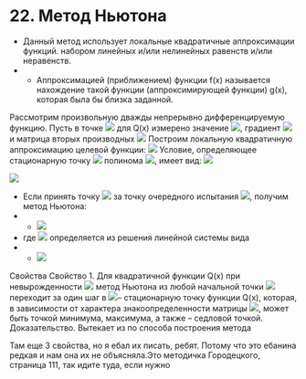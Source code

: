 # 22.	Метод Ньютона 

- Данный метод использует локальные квадратичные аппроксимации функций. набором линейных и/или нелинейных равенств и/или неравенств.
- - Аппроксимацией (приближением) функции f(x) называется нахождение такой функции (аппроксимирующей функции) g(x), которая была бы близка заданной.


Рассмотрим произвольную дважды непрерывно дифференцируемую функцию. Пусть в точке ![](https://latex.codecogs.com/svg.latex?x^{k}) для Q(x) измерено значение ![](https://latex.codecogs.com/svg.latex?Q_{k}=Q(x^{k})), градиент
![](https://latex.codecogs.com/svg.latex?\bigtriangledown&space;Q_{k}=\bigtriangledown&space;Q(x^{k})) и матрица вторых производных ![](https://latex.codecogs.com/svg.latex?\bigtriangledown^{2}_{xx}&space;Q_{k}=\bigtriangledown^{2}_{xx}&space;Q(x^{k}))  Построим локальную квадратичную аппроксимацию целевой функции:
![](https://latex.codecogs.com/svg.latex?P_{k}(x)=Q_{k}&plus;(\bigtriangledown&space;Q_{k},x-x^{k})&plus;(x-x^{k})^{T}\bigtriangledown&space;^{2}_{xx}Q_{k}(x-x^{k})/2)
Условие, определяющее стационарную точку ![](https://latex.codecogs.com/gif.latex?\bar{x}) полинома ![](https://latex.codecogs.com/gif.latex?P_{k}(x)), имеет вид:
![](https://latex.codecogs.com/svg.latex?\bigtriangledown&space;P_{k}(\bar{x})=\bigtriangledown&space;Q_{k}&plus;\bigtriangledown&space;^{2}_{xx}Q_{k}(\bar{x}-x^{k})=0)

![](https://github.com/nifadyev/Methods-of-Nonlinear-Optimization/blob/master/images/22-1.png?raw=true)

- Если принять точку ![](https://latex.codecogs.com/gif.latex?\bar{x}) за точку очередного испытания ![](https://latex.codecogs.com/gif.latex?x^{k+1}), получим метод Ньютона:
-  - ![](https://latex.codecogs.com/gif.latex?x^{k+1}=x^{k}-d^{k}_{newton})
-  где ![](https://latex.codecogs.com/gif.latex?d^{k}_{newton}) определяется из решения линейной системы вида 
-  - ![](https://latex.codecogs.com/gif.latex?\bigtriangledown^{2}_{xx}&space;Q_{k}\cdot&space;d^{k}_{newton}=-\bigtriangledown&space;Q_{k})

Свойства
Свойство 1. Для квадратичной функции Q(x) при невырожденности ![](https://latex.codecogs.com/gif.latex?\bigtriangledown^{2}_{xx}&space;Q_{k})
метод Ньютона из любой начальной точки ![](https://latex.codecogs.com/svg.latex?x^{0}) переходит за один шаг в ![](https://latex.codecogs.com/svg.latex?x^{*})–
стационарную точку функции Q(x), которая, в зависимости от характера знакоопределенности матрицы ![](https://latex.codecogs.com/gif.latex?\bigtriangledown^{2}_{xx}&space;Q_{k}), может быть точкой минимума,
максимума, а также – седловой точкой.
Доказательство. Вытекает из по способа построения метода

Там еще 3 свойства, но я ебал их писать, ребят. Потому что это ебанина редкая и нам она их не объясняла.Это методичка Городецкого, страница 111, так идите туда, если нужно
